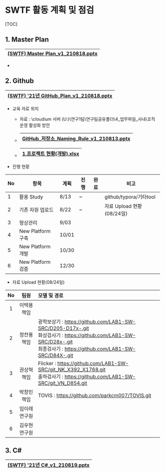 # SWTF 활동 계획 및 점검

[TOC]



## 1. Master Plan

| [(SWTF) Master Plan_v1_210818.pptx](http://doc.keoc.kr:80/url/?key=85f5z1NjrIXAZoNt) |
| :----------------------------------------------------------- |

- 



## 2. Github 

| [(SWTF) '21년 GitHub_Plan_v1_210818.pptx](http://doc.keoc.kr:80/url/?key=0246z1NjrIXAZoqp) |
| ------------------------------------------------------------ |

- 교육 자료 위치

  - 자료 : \cloudium 서버 (U:)\연구1팀\연구팀공유폴더\4_업무파일_사내\조직 운영 활성화 방안

    

  - | [GitHub_저장소_Naming_Rule_v1_210813.pptx](http://doc.keoc.kr:80/url/?key=43b5z1NjsExzl9FN) |
    | ------------------------------------------------------------ |

  - | [1.프로젝트 현황(개발).xlsx](http://doc.keoc.kr:80/url/?key=4926z1NjsExzl8_c) |
    | ------------------------------------------------------------ |



- 진행 현황

| No   | 항목              | 계획  | 진행 | 완료 | 비고                      |
| ---- | ----------------- | ----- | ---- | ---- | ------------------------- |
| 1    | 활용 Study        | 8/13  | ~    |      | github/typora/기타tool    |
| 2    | 기존 자원 업로드  | 8/22  | ~    |      | 자료 Upload 현황(08/24일) |
| 3    | 형상관리          | 9/03  |      |      |                           |
| 4    | New Platform 구축 | 10/01 |      |      |                           |
| 5    | New Platform 개발 | 10/30 |      |      |                           |
| 6    | New Platform 검증 | 12/30 |      |      |                           |



- 자료 Upload 현황(08/24일)

|  No  |     팀원      | 모델 및 경로                                                 |
| :--: | :-----------: | :----------------------------------------------------------- |
|  1   |  이택용 책임  |                                                              |
|  2   |  정찬용 책임  | 광학보상기 :  https://github.com/LAB1-SW-SRC/D205-D17x-.git<br />화상검사기 :  https://github.com/LAB1-SW-SRC/D28x-.git<br />최종검사기 : https://github.com/LAB1-SW-SRC/D84X-.git<br /> |
|  3   |  권상혁 책임  | Flicker : https://github.com/LAB1-SW-SRC/git_NK_X392_X1768.git<br />출하검사기 : https://github.com/LAB1-SW-SRC/git_VN_D854.git<br /> |
|  4   |  박창민 책임  | TOVIS : https://github.com/parkcm007/TOVIS.git               |
|  5   | 임이레 연구원 |                                                              |
|  6   | 김우현 연구원 |                                                              |





## 3. C#

| [(SWTF) '21년 C#_v1_210819.pptx](http://doc.keoc.kr:80/url/?key=04b5z1NjrIXAZp4s) |
| ------------------------------------------------------------ |

